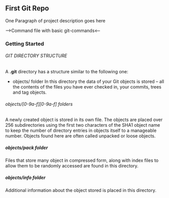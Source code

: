 ## First Git Repo 
One Paragraph of project description goes here

-->Command file with basic git-commands<--
### Getting Started
###### GIT DIRECTORY STRUCTURE
A **.git** directory has a structure similar to the following one:

   * objects/ folder
In this directory the data of your Git objects is stored – all the contents of the files you have ever checked in, your commits, trees and tag objects.
######        objects/[0-9a-f][0-9a-f] folders
A newly created object is stored in its own file. The objects are placed over 256 subdirectories using the first two characters of the SHA1 object name to keep the number of directory entries in objects itself to a manageable number. Objects found here are often called unpacked or loose objects.

##### objects/pack folder
Files that store many object in compressed form, along with index files to allow them to be randomly accessed are found in this directory.

##### objects/info folder
Additional information about the object stored is placed in this directory.
